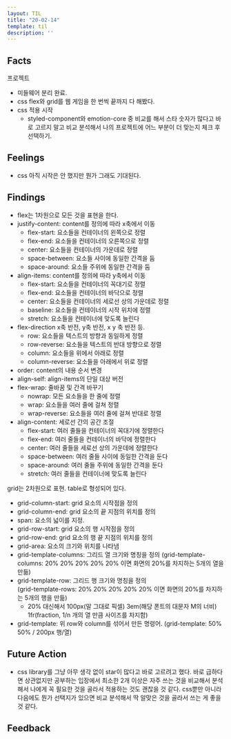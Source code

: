 ```yaml
---
layout: TIL
title: "20-02-14"
template: til
description: ''
---
```


## Facts

프로젝트

- 미들웨어 분리 완료.
- css flex와 grid를 웹 게임을 한 번씩 끝까지 다 해봤다.
- css 적용 시작
  - styled-component와 emotion-core 중 비교를 해서 스타 숫자가 많다고 바로 고르지 말고 비교 분석해서 나의 프로젝트에 어느 부분이 더 맞는지 체크 후 선택하기.

## Feelings

- css 아직 시작은 안 했지만 뭔가 그래도 기대된다.

## Findings

- flex는 1차원으로 모든 것을 표현을 한다. 
- justify-content: content를 정의에 따라 x축에서 이동
  - flex-start: 요소들을 컨테이너의 왼쪽으로 정렬
  - flex-end: 요소들을 컨테이너의 오른쪽으로 정렬
  - center: 요소들을 컨테이너의 가운데로 정렬
  - space-between: 요소들 사이에 동일한 간격을 둠
  - space-around: 요소들 주위에 동일한 간격을 둠
- align-items: content를 정의에 따라 y축에서 이동
  - flex-start: 요소들을 컨테이너의 꼭대기로 정렬
  - flex-end: 요소들을 컨테이너의 바닥으로 정렬
  - center: 요소들을 컨테이너의 세로선 상의 가운데로 정렬
  - baseline: 요소들을 컨테이너의 시작 위치에 정렬
  - stretch: 요소들을 컨테이너에 맞도록 늘린다
- flex-direction x축 반전, y축 반전, x y 축 반전 등.
  - row: 요소들을 텍스트의 방향과 동일하게 정렬
  - row-reverse: 요소들을 텍스트의 반대 방향으로 정렬
  - column: 요소들을 위에서 아래로 정렬
  - column-reverse: 요소들을 아래에서 위로 정렬
- order: content의 내용 순서 변경
- align-self: align-items의 단일 대상 버전
- flex-wrap: 줄바꿈 및 간격 바꾸기
  - nowrap: 모든 요소들을 한 줄에 정렬
  - wrap: 요소들을 여러 줄에 걸쳐 정렬
  - wrap-reverse: 요소들을 여러 줄에 걸쳐 반대로 정렬
- align-content: 세로선 간의 공간 조절
  - flex-start: 여러 줄들을 컨테이너의 꼭대기에 정렬한다
  - flex-end: 여러 줄들을 컨테이너의 바닥에 정렬한다
  - center: 여러 줄들을 세로선 상의 가운데에 정렬한다
  - space-between: 여러 줄들 사이에 동일한 간격을 둔다
  - space-around: 여러 줄들 주위에 동일한 간격을 둔다
  - stretch: 여러 줄들을 컨테이너에 맞도록 늘린다

grid는 2차원으로 표현. table로 형성되어 있다. 
- grid-column-start: grid 요소의 시작점을 정의
- grid-column-end: grid 요소의 끝 지점의 위치를 정의
- span: 요소의 넓이를 지정.
- grid-row-start: grid 요소의 행 시작점을 정의
- grid-row-end: grid 요소의 행 끝 지점의 위치를 정의
- grid-area: 요소의 크기와 위치를 나타냄
- grid-template-columns: 그리드 열 크기와 명칭을 정의  (grid-template-columns: 20% 20% 20% 20% 20% 이면 화면의 20%를 차지하는 5개의 열을 만듦)
- grid-template-row: 그리드 행 크기와 명칭을 정의  
(grid-template-rows: 20% 20% 20% 20% 20% 이면 화면의 20%를 차지하는 5개의 행을 만듦)
  - 20% 대신해서 100px(말 그대로 픽셀) 3em(해당 폰트의 대문자 M의 너비) 1fr(fraction, 1/n 개의 열 만큼 사이즈를 차지함)
- grid-template: 위 row와 column를 섞어서 만든 명령어. (grid-template: 50% 50% / 200px   행/열)

## Future Action

- css library를 그냥 아무 생각 없이 star이 많다고 바로 고르려고 했다. 바로 급하다면 상관없지만 공부하는 입장에서 최소한 2개 이상은 자주 쓰는 것을 비교해서 분석해서 나에게 꼭 필요한 것을 골라서 적용하는 것도 괜찮을 것 같다. css뿐만 아니라 다음에도 뭔가 선택지가 있으면 비교 분석해서 딱 알맞은 것을 골라서 쓰는 게 좋을 것 같다.

## Feedback

